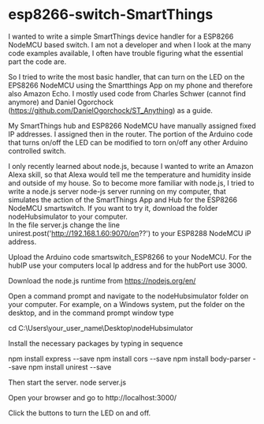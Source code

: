 
# esp8266-switch-SmartThings
I wanted to write a simple SmartThings device handler for a ESP8266 NodeMCU based switch.  I am not a developer and when I look at the many code examples available, I often have trouble figuring what the essential part the code are.

So I tried to write the most basic handler, that can turn on the LED  on the EPS8266 NodeMCU using the Smartthings App on my phone and therefore also Amazon Echo.  I mostly used code from Charles Schwer (cannot find anymore) and Daniel Ogorchock (https://github.com/DanielOgorchock/ST_Anything)  as a guide.

My SmartThings hub and ESP8266 NodeMCU have manually assigned fixed IP addresses.  I assigned then in the router.
The portion of the Arduino code that turns on/off the LED can be modified to torn on/off any other Arduino controlled switch.

I only recently learned about node.js, because I wanted to write an Amazon Alexa skill, so that Alexa would tell me the temperature and humidity inside and outside of my house.
So to become more familiar with node.js, I tried to write a node.js server node-js server running on my computer, that  simulates the action of the SmartThings App and Hub for the ESP8266 NodeMCU smartswitch.
If you want to try it, download the folder nodeHubsimulator to your computer.  
In the file server.js change the line 
unirest.post('http://192.168.1.60:9070/on??')
to your ESP8288 NodeMCU iP address.

Upload the Arduino code smartswitch_ESP8266 to your NodeMCU.  For the hubIP use your computers local Ip address and for the hubPort use 3000.

Download the node.js runtime from https://nodejs.org/en/

Open a command prompt and navigate to the nodeHubsimulator folder on your computer.
For example, on a Windows system, put the folder on the desktop, and in the command prompt window type

cd C:\Users\your_user_name\Desktop\nodeHubsimulator

Install the necessary packages by typing in sequence

npm install express --save
npm install cors --save
npm install body-parser --save
npm install unirest --save

Then start the server.
node server.js

Open your browser and go to http://localhost:3000/

Click the buttons to turn the LED on and off.

